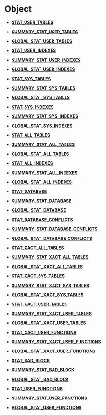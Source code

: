 # Object

-   **[STAT\_USER\_TABLES](STAT_USER_TABLES.md)**

-   **[SUMMARY\_STAT\_USER\_TABLES](SUMMARY_STAT_USER_TABLES.md)**

-   **[GLOBAL\_STAT\_USER\_TABLES](GLOBAL_STAT_USER_TABLES.md)**

-   **[STAT\_USER\_INDEXES](STAT_USER_INDEXES.md)**

-   **[SUMMARY\_STAT\_USER\_INDEXES](SUMMARY_STAT_USER_INDEXES.md)**

-   **[GLOBAL\_STAT\_USER\_INDEXES](GLOBAL_STAT_USER_INDEXES.md)**

-   **[STAT\_SYS\_TABLES](STAT_SYS_TABLES.md)**

-   **[SUMMARY\_STAT\_SYS\_TABLES](SUMMARY_STAT_SYS_TABLES.md)**

-   **[GLOBAL\_STAT\_SYS\_TABLES](GLOBAL_STAT_SYS_TABLES.md)**

-   **[STAT\_SYS\_INDEXES](STAT_SYS_INDEXES.md)**

-   **[SUMMARY\_STAT\_SYS\_INDEXES](SUMMARY_STAT_SYS_INDEXES.md)**

-   **[GLOBAL\_STAT\_SYS\_INDEXES](GLOBAL_STAT_SYS_INDEXES.md)**

-   **[STAT\_ALL\_TABLES](STAT_ALL_TABLES.md)**

-   **[SUMMARY\_STAT\_ALL\_TABLES](SUMMARY_STAT_ALL_TABLES.md)**

-   **[GLOBAL\_STAT\_ALL\_TABLES](GLOBAL_STAT_ALL_TABLES.md)**

-   **[STAT\_ALL\_INDEXES](STAT_ALL_INDEXES.md)**

-   **[SUMMARY\_STAT\_ALL\_INDEXES](SUMMARY_STAT_ALL_INDEXES.md)**

-   **[GLOBAL\_STAT\_ALL\_INDEXES](GLOBAL_STAT_ALL_INDEXES.md)**

-   **[STAT\_DATABASE](STAT_DATABASE.md)**

-   **[SUMMARY\_STAT\_DATABASE](SUMMARY_STAT_DATABASE.md)**

-   **[GLOBAL\_STAT\_DATABASE](GLOBAL_STAT_DATABASE.md)**

-   **[STAT\_DATABASE\_CONFLICTS](STAT_DATABASE_CONFLICTS.md)**

-   **[SUMMARY\_STAT\_DATABASE\_CONFLICTS](SUMMARY_STAT_DATABASE_CONFLICTS.md)**

-   **[GLOBAL\_STAT\_DATABASE\_CONFLICTS](GLOBAL_STAT_DATABASE_CONFLICTS.md)**

-   **[STAT\_XACT\_ALL\_TABLES](STAT_XACT_ALL_TABLES.md)**

-   **[SUMMARY\_STAT\_XACT\_ALL\_TABLES](SUMMARY_STAT_XACT_ALL_TABLES.md)**

-   **[GLOBAL\_STAT\_XACT\_ALL\_TABLES](GLOBAL_STAT_XACT_ALL_TABLES.md)**

-   **[STAT\_XACT\_SYS\_TABLES](STAT_XACT_SYS_TABLES.md)**

-   **[SUMMARY\_STAT\_XACT\_SYS\_TABLES](SUMMARY_STAT_XACT_SYS_TABLES.md)**

-   **[GLOBAL\_STAT\_XACT\_SYS\_TABLES](GLOBAL_STAT_XACT_SYS_TABLES.md)**

-   **[STAT\_XACT\_USER\_TABLES](STAT_XACT_USER_TABLES.md)**

-   **[SUMMARY\_STAT\_XACT\_USER\_TABLES](SUMMARY_STAT_XACT_USER_TABLES.md)**

-   **[GLOBAL\_STAT\_XACT\_USER\_TABLES](GLOBAL_STAT_XACT_USER_TABLES.md)**

-   **[STAT\_XACT\_USER\_FUNCTIONS](STAT_XACT_USER_FUNCTIONS.md)**

-   **[SUMMARY\_STAT\_XACT\_USER\_FUNCTIONS](SUMMARY_STAT_XACT_USER_FUNCTIONS.md)**

-   **[GLOBAL\_STAT\_XACT\_USER\_FUNCTIONS](GLOBAL_STAT_XACT_USER_FUNCTIONS.md)**

-   **[STAT\_BAD\_BLOCK](STAT_BAD_BLOCK.md)**

-   **[SUMMARY\_STAT\_BAD\_BLOCK](SUMMARY_STAT_BAD_BLOCK.md)**

-   **[GLOBAL\_STAT\_BAD\_BLOCK](GLOBAL_STAT_BAD_BLOCK.md)**

-   **[STAT\_USER\_FUNCTIONS](STAT_USER_FUNCTIONS.md)**

-   **[SUMMARY\_STAT\_USER\_FUNCTIONS](SUMMARY_STAT_USER_FUNCTIONS.md)**

-   **[GLOBAL\_STAT\_USER\_FUNCTIONS](GLOBAL_STAT_USER_FUNCTIONS.md)**
